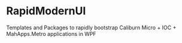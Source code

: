 RapidModernUI
=============

Templates and Packages to rapidly bootstrap Caliburn Micro + IOC + MahApps.Metro applications in WPF